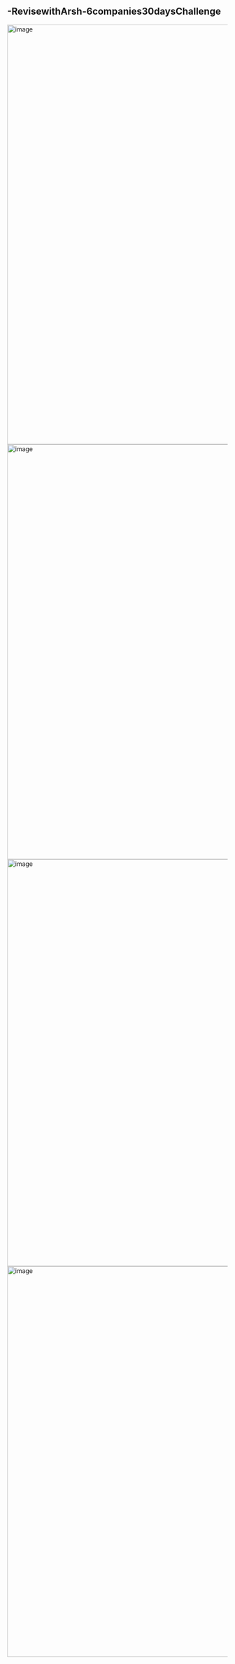 ##                                          -RevisewithArsh-6companies30daysChallenge
<img width="960" alt="image" src="https://github.com/Gyanthakur/DSA-6-companies-30-days/assets/98226958/982f124d-d7f9-4331-b9bf-f0bc07183d2c">
<img width="949" alt="image" src="https://github.com/Gyanthakur/DSA-6-companies-30-days/assets/98226958/5c9832ea-4129-41b9-b0c3-1793ff04a34d">
<img width="931" alt="image" src="https://github.com/Gyanthakur/DSA-6-companies-30-days/assets/98226958/b22cf0cb-8932-4dfe-bbd8-3ce7dfcf0189">
<img width="894" alt="image" src="https://github.com/Gyanthakur/DSA-6-companies-30-days/assets/98226958/9d411ecf-5e8e-47ad-a0ae-d0744009e549">

